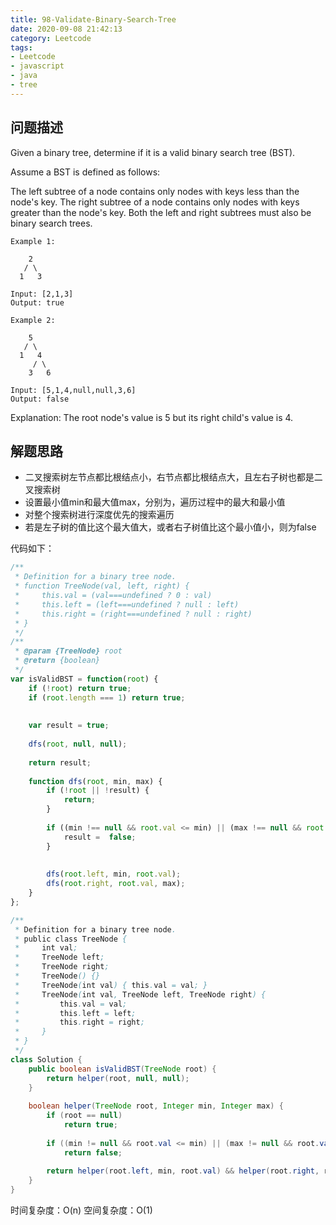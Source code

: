 ```yaml
---
title: 98-Validate-Binary-Search-Tree
date: 2020-09-08 21:42:13
category: Leetcode
tags: 
- Leetcode
- javascript
- java
- tree
---
```


## 问题描述

Given a binary tree, determine if it is a valid binary search tree (BST).

Assume a BST is defined as follows:

The left subtree of a node contains only nodes with keys less than the node's key.
The right subtree of a node contains only nodes with keys greater than the node's key.
Both the left and right subtrees must also be binary search trees.
 
```
Example 1:

    2
   / \
  1   3

Input: [2,1,3]
Output: true
```
<!--more-->

```
Example 2:

    5
   / \
  1   4
     / \
    3   6

Input: [5,1,4,null,null,3,6]
Output: false
```

Explanation: The root node's value is 5 but its right child's value is 4.

## 解题思路

- 二叉搜索树左节点都比根结点小，右节点都比根结点大，且左右子树也都是二叉搜索树
- 设置最小值min和最大值max，分别为，遍历过程中的最大和最小值
- 对整个搜索树进行深度优先的搜索遍历
- 若是左子树的值比这个最大值大，或者右子树值比这个最小值小，则为false

代码如下：

```javascript
/**
 * Definition for a binary tree node.
 * function TreeNode(val, left, right) {
 *     this.val = (val===undefined ? 0 : val)
 *     this.left = (left===undefined ? null : left)
 *     this.right = (right===undefined ? null : right)
 * }
 */
/**
 * @param {TreeNode} root
 * @return {boolean}
 */
var isValidBST = function(root) {
    if (!root) return true;
    if (root.length === 1) return true;
    
    
    var result = true;
    
    dfs(root, null, null);
    
    return result;
    
    function dfs(root, min, max) {
        if (!root || !result) {
            return;
        }
        
        if ((min !== null && root.val <= min) || (max !== null && root.val >= max)) {
            result =  false; 
        }
        
        
        dfs(root.left, min, root.val);
        dfs(root.right, root.val, max);
    }
};
```

```java
/**
 * Definition for a binary tree node.
 * public class TreeNode {
 *     int val;
 *     TreeNode left;
 *     TreeNode right;
 *     TreeNode() {}
 *     TreeNode(int val) { this.val = val; }
 *     TreeNode(int val, TreeNode left, TreeNode right) {
 *         this.val = val;
 *         this.left = left;
 *         this.right = right;
 *     }
 * }
 */
class Solution {
    public boolean isValidBST(TreeNode root) {
        return helper(root, null, null);
    }
    
    boolean helper(TreeNode root, Integer min, Integer max) {
        if (root == null)
            return true;
        
        if ((min != null && root.val <= min) || (max != null && root.val >= max))
            return false;
        
        return helper(root.left, min, root.val) && helper(root.right, root.val, max);
    }
}
```
时间复杂度：O(n)
空间复杂度：O(1)   
